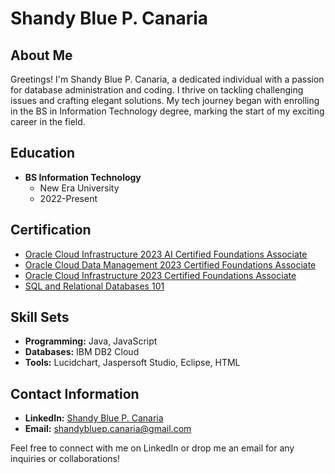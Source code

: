 # Shandy Blue P. Canaria

## About Me
Greetings! I'm Shandy Blue P. Canaria, a dedicated individual with a passion for database administration and coding. I thrive on tackling challenging issues and crafting elegant solutions. My tech journey began with enrolling in the BS in Information Technology degree, marking the start of my exciting career in the field.

## Education
- **BS Information Technology**
  - New Era University
  - 2022-Present

## Certification
- [Oracle Cloud Infrastructure 2023 AI Certified Foundations Associate](https://catalog-education.oracle.com/pls/certview/sharebadge?id=1FF7E9537CD85364310A55ECCA81E0C9A6E2E61E7A0CBE8CE0E86D25D59B581B)
- [Oracle Cloud Data Management 2023 Certified Foundations Associate](https://catalog-education.oracle.com/pls/certview/sharebadge?id=040D9D28F53E985203EC8D8BEAA758A864A90CA8DA0382F82D6F7B2E856BE0C3)
- [Oracle Cloud Infrastructure 2023 Certified Foundations Associate](https://catalog-education.oracle.com/pls/certview/sharebadge?id=563BA7C3BCDE2599D38084F4DC3E9653BFE9C2681E912A42A9EBFD128DADAC28)
- [SQL and Relational Databases 101](https://courses.cognitiveclass.ai/certificates/6181d638c6144b5080a459aa0786e8cd)

## Skill Sets
- **Programming:** Java, JavaScript
- **Databases:** IBM DB2 Cloud
- **Tools:** Lucidchart, Jaspersoft Studio, Eclipse, HTML

## Contact Information
- **LinkedIn:** [Shandy Blue P. Canaria](https://www.linkedin.com/in/shandy-blue-1025002a5/)
- **Email:** shandybluep.canaria@gmail.com

Feel free to connect with me on LinkedIn or drop me an email for any inquiries or collaborations!
